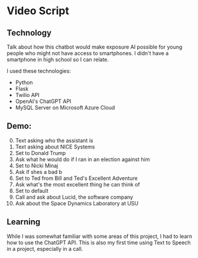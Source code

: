 # Video Script

## Technology

Talk about how this chatbot would make exposure AI possible for young people who might not have access to smartphones. 
I didn't have a smartphone in high school so I can relate.

I used these technologies:
* Python
* Flask
* Twilio API
* OpenAI's ChatGPT API
* MySQL Server on Microsoft Azure Cloud

## Demo: 

0. Text asking who the assistant is
1. Text asking about NICE Systems
2. Set to Donald Trump
3. Ask what he would do if I ran in an election against him
4. Set to Nicki Minaj
5. Ask if shes a bad b
6. Set to Ted from Bill and Ted's Excellent Adventure
7. Ask what's the most excellent thing he can think of
8. Set to default
9. Call and ask about Lucid, the software company
10. Ask about the Space Dynamics Laboratory at USU

## Learning

While I was somewhat familiar with some areas of this project, I had to learn how to use the ChatGPT API. This is also my first 
time using Text to Speech in a project, especially in a call. 

